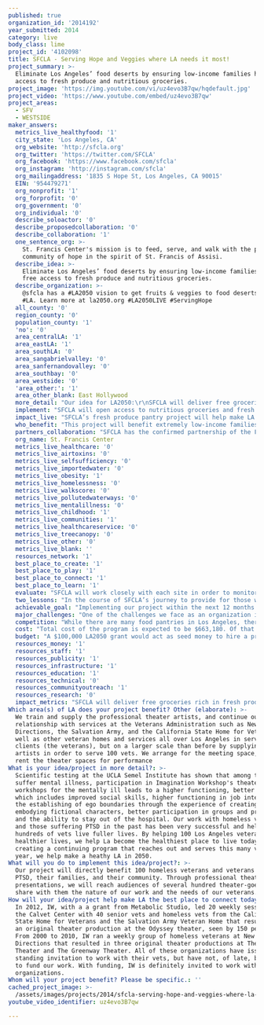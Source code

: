 ```yaml
---
published: true
organization_id: '2014192'
year_submitted: 2014
category: live
body_class: lime
project_id: '4102098'
title: SFCLA - Serving Hope and Veggies where LA needs it most!
project_summary: >-
  Eliminate Los Angeles’ food deserts by ensuring low-income families have free
  access to fresh produce and nutritious groceries.
project_image: 'https://img.youtube.com/vi/uz4evo3B7qw/hqdefault.jpg'
project_video: 'https://www.youtube.com/embed/uz4evo3B7qw'
project_areas:
  - SFV
  - WESTSIDE
maker_answers:
  metrics_live_healthyfood: '1'
  city_state: 'Los Angeles, CA'
  org_website: 'http://sfcla.org'
  org_twitter: 'https://twitter.com/SFCLA'
  org_facebook: 'https://www.facebook.com/sfcla'
  org_instagram: 'http://instagram.com/sfcla'
  org_mailingaddress: '1835 S Hope St, Los Angeles, CA 90015'
  EIN: '954479271'
  org_nonprofit: '1'
  org_forprofit: '0'
  org_government: '0'
  org_individual: '0'
  describe_soloactor: '0'
  describe_proposedcollaboration: '0'
  describe_collaboration: '1'
  one_sentence_org: >-
    St. Francis Center's mission is to feed, serve, and walk with the poor as a
    community of hope in the spirit of St. Francis of Assisi.
  describe_idea: >-
    Eliminate Los Angeles’ food deserts by ensuring low-income families have
    free access to fresh produce and nutritious groceries.
  describe_organization: >-
    @sfcla has a #LA2050 vision to get fruits & veggies to food deserts across
    #LA. Learn more at la2050.org #LA2050LIVE #ServingHope
  all_county: '0'
  region_county: '0'
  population_county: '1'
  'no': '0'
  area_centralLA: '1'
  area_eastLA: '1'
  area_southLA: '0'
  area_sangabrielvalley: '0'
  area_sanfernandovalley: '0'
  area_southbay: '0'
  area_westside: '0'
  'area_other:': '1'
  area_other_blank: East Hollywood
  more_detail: "Our idea for LA2050:\r\nSFCLA will deliver free groceries rich in fresh produce to communities where fresh food is scarce, improving the health of LA one neighborhood at a time.\r\n\r\nThe health and wellness of far too many families in Los Angeles are being impeded by a lack of access to fresh, nutritious food.  The prevalence of food deserts in LA –  impoverished neighborhoods with limited access to affordable, fresh produce – is alarming.  It is an unjust reality that in our society, fresh fruits and vegetables are not readily accessible by all, that the most basic of foods that protect our health are a rarity for the poor. St. Francis Center (SFCLA) wants to ensure that healthy food is accessible to all regardless of neighborhood and income. "
  implement: "SFCLA will open access to nutritious groceries and fresh produce at three geographically and culturally diverse food deserts in Los Angeles: East Los Angeles, Boyle Heights and East Hollywood.  Fortunately, SFCLA has the expertise and infrastructure already in place at its headquarters downtown to implement the project with relative ease.  Our 600 square foot refrigerator can house thousands of pounds of fresh produce and perishable items, and SFCLA already owns two delivery trucks. By rotating produce in and out of our refrigeration system at a higher frequency as we expand service to more areas, we will maximize the freshness and amount of food that is available to the people we serve.  It is a win-win for all involved!\r\n\r\nTo get the project up and running, SFCLA and parish staff and volunteers will commit to a set schedule that can be advertised to the public and relied upon by the community.  We’d like to note that our partners, the 3 Franciscan parishes of Los Angeles, share SFCLA’s philosophy of serving any person in need, without judgment or religious consideration, and without any type of obligation in return.  \r\nSFCLA has a large and dedicated volunteer base that helps cook and serve meals, organize and distribute donations of food and clothing, and even provide administrative assistance. Whether they are part of a volunteer organization, from a local high school, or individuals with a heart for their community, SFCLA has historically and consistently been fueled by the efforts of dedicated volunteers.  Last year, SFCLA engaged more than 2,100 volunteers in nearly 20,000 hours of service, which is equivalent to having 10 full-time employees!  We will be delighted to put more volunteers into service to help drive our expansion.  It is community helping community to make Los Angeles a healthier place.\r\n"
  impact_live: "SFCLA’s fresh produce pantry project will help make LA the healthiest place to live today by providing free groceries filled with fresh produce and balanced, nutritious ingredients, many of which are hard to come by at other pantries.  Our high-tech refrigeration system will allow us to receive donations of fresh meat and dairy and deliver them to the sites safely. We will start service on a bi-weekly basis and transition to weekly service by the fourth quarter of the grant year.  \r\n\r\nFor many people in Los Angeles, the terms “vegan”, “gluten-free”, and “organic” are familiar terms that describe a lifestyle that is health-conscious. These labels can be found in the grocery stores where they shop, at the farmers markets they visit, and the restaurants they frequent. This concept is so common that the idea of living a nutrition-centered life is indelibly linked to the personality of Los Angeles. Unfortunately, for too many families in our county, access to healthy groceries and fresh produce is NOT a reality. The reality for many low-income families is that large grocery stores and their vast selections and lower prices can be few and far between.  The groceries and produce they do have access to are of poor quality or are over-priced. As a result, many meals come from fast food restaurants that are inexpensive or are made from ingredients that lack nutritional value. Anyone who has been to a grocery store has seen that you can get a bag of Cheetos for $1.50 but it costs a family twice that amount for a meager bag of spinach.\r\n\r\nOur project will help make LA the healthiest place to live in 2050 by ensuring the long-term health and well-being of LA's residents. Providing groceries and produce to families in need is not only about sustenance, but about the long-term effects of improving the health of a family. Often times, diseases like diabetes can be avoided when children are given fruits and vegetables instead of fast food or processed treats that come so cheap. While a fresh salad to many in Los Angeles is just another meal, it can make all the difference to a child who needs those nutrients to develop properly. By giving all Angelenos the resources they need to live healthy lives, we are investing in our society as a whole. \r\n"
  who_benefit: "This project will benefit extremely low-income families, youth, seniors, veterans, and disabled adults in Boyle Heights, East Hollywood, East Los Angeles and downtown LA.  The federal poverty level for a family of four is $23,550, but families who utilize SFCLA’s current pantry services have an average monthly income of only $1,020, HALF the federal poverty level (SFCLA 2013 internal census). \r\n\r\n88% of pantry participants at our downtown LA center self-identify as Hispanic or Latino, 9% as African American or Black, 2% as Caucasian or White, and 1% as Asian. \r\n\r\nExtremely low incomes combined with Los Angeles’ expensive housing market means that the majority of our guests’ income is going to shelter.  \r\n\r\nCurrently, SFCLA provides fresh produce and groceries to 400 families per week - over 20,000 families a year.  This satellite pantry project will allow SFCLA to increase the number of families served to at least 600 per week, or 30,000 annually by the end of the grant period. This is a 50% increase in the number of families SFCLA serves annually!\r\n\r\n“With my family, we began to eat more vegetables and fruits.  Instead we eat at home more instead of take out.  We read more labels on foods.”  - Anna, 15 years old. \r\n\r\nAs a nation with so many resources and such an abundance of wealth, it is IMPERATIVE that we see the future prosperity of our society as an issue that is rooted in the well-being of all citizens, no matter their tax-bracket. \r\n"
  partners_collaboration: "SFCLA has the confirmed partnership of the Franciscan parishes of Our Lady of Victory, Assumption, and Saint Francis of Assisi. These 3 parishes bring a unique awareness to the partnership: that of the specific trials, needs, concerns, and hopes of the communities they serve. The history of working to meet their constituent’s spiritual needs is now being translated into our combined efforts to meet the physical needs of their parishioners. Because the parishes serve as vibrant community centers in these neighborhoods, they are ideal locations for distributing groceries to those in need.\r\n\r\nWe have longstanding partnerships with many food suppliers – from large chain stores to regional food banks – that donate the food we distribute. Last year, SFCLA distributed over 1.1 MILLION pounds of food, the vast majority of it donated. Some of our key partners include Lucky Supermarkets, LA Food Bank, Heart of Compassion, and Food Finders. \r\n\r\nEvery month new volunteers join our existing rank of hundreds.  Half of our volunteers come as individuals, half come with organizations. They are high school students involved in a service-learning project, volunteers from corporations, churches and service groups.  Some give a few hours of their time, others have volunteered daily for years. The diversity of our volunteers with regards to background and regularity is remarkable. Without these valuable members of our team, SFCLA would be unable to deliver its services so efficiently or to cultivate the personal relationships with those who come to us in their time of need.  \r\n\r\nOur mutual history has yielded so much success due to many factors. (1) The deep commitment to not only provide for the immediate hunger of those in need, but also for their long-term health, is first and foremost; \r\n(2) the diversity of those we collaborate with is also imperative for creating the greatest impact through our program. If we had volunteers but no food, or food but no sense of the comprehensive needs and wishes of our families, it would be impossible to serve people in the way that we do; \r\n(3) The shared heart-centered philosophy of serving without judgment or obligation is imperative to our success.\r\n"
  org_name: St. Francis Center
  metrics_live_healthcare: '0'
  metrics_live_airtoxins: '0'
  metrics_live_selfsufficiency: '0'
  metrics_live_importedwater: '0'
  metrics_live_obesity: '1'
  metrics_live_homelessness: '0'
  metrics_live_walkscore: '0'
  metrics_live_pollutedwaterways: '0'
  metrics_live_mentalillness: '0'
  metrics_live_childhood: '1'
  metrics_live_communities: '1'
  metrics_live_healthcareservice: '0'
  metrics_live_treecanopy: '0'
  metrics_live_other: '0'
  metrics_live_blank: ''
  resources_network: '1'
  best_place_to_create: '1'
  best_place_to_play: '1'
  best_place_to_connect: '1'
  best_place_to_learn: '1'
  evaluate: "SFCLA will work closely with each site in order to monitor and evaluate the program’s effectiveness and impact at the new locations through simple data collection that tracks numbers served and quantity of food distributed.  Volunteer reflections will be conducted following each service opportunity to provide feedback/suggestions and capture stories relayed by clients. Additionally, guest feedback forms and staff suggestions will be reviewed for ideas on how we can improve the program. Weekly staff meetings will provide feedback/suggestions for program adjustments. A formal program evaluation will be conducted annually by the Executive Director and Program Director. \r\n\r\nAll of these tools are currently in place at our main location in downtown LA and have proven to be effective for delivering programs that reach beyond the immediate needs of our guests.  We’re also Serving Hope.\r\n\r\nSpecific metrics for the Boyle Heights, East LA, and Hollywood locations are:\r\n1.\tA minimum of 66 new pantry service days will be available during the grant year;\r\n2.\tFamilies will receive a minimum of 40 pounds of fresh produce and groceries at every visit;\r\n3.\t40 or more families will be served at each visit;\r\n4.\t53 tons of free, fresh produce and groceries will be distributed during the grant year that are not currently being distributed;\r\n5.\t3 new satellite pantries will be opened in 3 high-need LA neighborhoods; one site every 3 months;\r\n6.\tWeekly pantry services will be offered at all 3 location by the end of the grant year;\r\n7.\tBiweekly pantry services will be offered at the start of the grant year;\r\n8.\t150 new pantry service days (50 days per site) and 120 tons of food (40 tons per site) are expected to be available in subsequent years."
  two_lessons: "In the course of SFCLA’s journey to provide for those who do not have the resources they need to live healthy, productive lives, we have learned 2 important lessons:\r\n\r\nFirst, that every individual must be treated with dignity and hope not only because decency dictates this, but because hope allows us to look ahead and dignity is what gives us the strength to move forward. Whether by society or their circumstances, many of the families that come to us have been stripped of hope and dignity, and this only perpetuates poor outcomes.  We have learned that interacting personally with every guest is as sustaining as the food we provide.  In a society where those in need are often ignored or judged, SFCLA is a place where staff is genuinely interested in people’s lives. And in a time where personal contact – a handshake and a few minutes of face-to-face conversation – has been replaced by frenetically-paced lives, the benefits that are reaped from SFCLA’s dedication to its heart-centered approach need cannot be overstated.  Many of SFCLA’s guests return after weeks and months for no other reason than to share their success stories and express their gratitude. SFCLA Serves Hope.\r\n\r\nThe second lesson that informs our project is that providing groceries and produce to families in need is not only about sustenance, but about the long-term effects of improving the health of a family. Often times, diseases like diabetes can be avoided when children are given fruits and vegetables instead of fast food or processed treats that come so cheap. In addition, study after study has shown that children who are hungry or malnourished do not perform as well in school and this greatly limits opportunities for brighter futures.\r\n\r\nStories like Claudia’s keep us driven to protect our personal approach to service:\r\nA teenager from one of our pantry service families, Claudia has been volunteering at St. Francis Center this summer.  Claudia’s mom has struggled with cancer for several years but Claudia tries to make the best of a difficult situation. Her family benefits from weekly fresh produce and groceries through our pantry service and Claudia wants to give back by helping out at the center. She learned the importance of service from her mom, who volunteers at SFCLA when she is able. Claudia is also very excited about going to summer camp in the mountains with other Pantry Services youth!\r\n"
  achievable_goal: "Implementing our project within the next 12 months is an achievable goal because St. Francis Center has over 20 years of expertise in food distribution at our main location in downtown Los Angeles. Our established processes will translate well to the satellite locations with support from SFCLA staff and parish staff and volunteers.  \r\n\r\nWe have identified a staged approach that allows us to start a single satellite pantry on a biweekly basis and learn from that site. As the first location is established and stabilized, we will add the 2nd and 3rd locations.  Once all 3 satellite pantries are up and running on a biweekly basis, we will begin the process of converting to weekly services.  This will also be done one site at a time to ensure the success and stability of the service. \r\n\r\nBy the end of the grant cycle food delivery will increase to once a week at all 3 satellite locations, resulting in a 50% increase in our pantry services!"
  major_challenges: "One of the challenges we face as an organization is providing a consistent flow of quality food in the face of food donations that inherently have some fluctuations as to the number and type of good.  In order to ensure that all necessary food items are included in our groceries, we will become more strategic about our in-kind donations by cultivating relationships with donors in our specific need areas. As needed, we will augment our supply by purchasing goods that might not be found in our donated food. \r\n\r\nAnother potential barrier is transferring our operational model to our three new satellite pantry locations. At St. Francis Center we have a system that is both time-tested and well-oiled. Our challenge is to translate that ease of process and efficiency to three new sites that are going to be completely different environments and that will present their own unique challenges. To ensure a successful expansion to these sites we have already begun communicating with the first site to understand potential issues and concerns, as well as unique opportunities. Additionally, we will hire two new staff members to help handle the logistics and running of our services. The first will be a part-time driver that will alleviate the extra strain that comes with an increased delivery schedule. The second is a full-time program coordinator that will be responsible for running the satellite programs in collaboration with parish staff and volunteers.  As the number of sites and frequency of deliveries increase, staff hours allotted to the project will increase as well to guarantee that the families coming to us for assistance experience no lapse in quality of service.\r\n"
  competition: "While there are many food pantries in Los Angeles, there are very few that do what we do. Most food pantries focus on non-perishable food items that can be stored in a closet. They are open monthly or even less frequently.  SFCLA is unique in providing fresh groceries 5 days each week that encompass fresh produce, dairy, and other staple items. SFCLA’s ability to safely deliver perishable items as part of this project is something that needs to be taken advantage of; with our large refrigerated space, we have a tremendous resource in place and the capacity to make an even greater impact on Los Angeles’ food deserts.  And SFCLA has been and always will be free.  We’re in the business of giving, not selling.  \r\n\r\nSt. Francis Center is also unique in that the work we do nourish the bodies and spirit of those who come to us in the times of need. Across all our programs, we focus on nurturing every person as a whole. For those who are overwhelmed and overburdened with the stress and strain of poverty, having a place where a personal interest in their lives is emphasized is as important as the food they receive. This can come in the form of staff taking the time to talk, being provided an address and mailbox so that they can stay in contact with family when they are struggling with homelessness, or receiving resource assistance so their children can have important childhood experiences like summer camp. For many who come to us, this personal connection is what has been the motivating factor that inspires them to summon strength or create change in their own lives. It has been the impetus for change for many of our guests who return for no other reason than to share what amazing success they have achieved in their lives with us.  These long-term relationships that live on after our services are no longer necessary clearly show that the personal connection that we value so much in our staff, volunteers, and programs is just as valued and impactful in the lives of those we serve. SFCLA employees and volunteers do not simply hand out groceries, but provide compassion, care, and an opportunity for real connection.\r\n"
  cost: "Total cost of the program is expected to be $663,180. Of that expense, $231,476 represents cash expenses and the remainder represents in-kind food donations and volunteers. The remainder of the cash budget is received through individuals, foundations, corporations and a small government grant from the Federal Emergency Management Agency (FEMA). \r\n\r\nThe expansion of the pantry service is a key element of our 3-5 year strategic plan. As this project is already described in our strategic plan, our board and community partners are in full support of this program and the growth it represents in St. Francis Center’s ability to serve those in need.  \r\n\r\nA grant from LA2050 will guarantee the timely initiation and success of this project.\r\n\r\nEXPENSE\t                                         Project Budget\r\nProgram Assistant (100%)\t          31,200 \r\nDriver (100%, .5 FTE)\t                         15,170 \r\nStaff Support\t                                  91,439 \r\nTaxes and Benefits\t                          39,965 \r\nTotal Personnel Expense\t                  177,774 \r\n\t\r\nNon-Personnel\t\r\nFood\t                                                  6,000 \r\nTransportation\t                                  5,475 \r\nFood Distribution Supplies\t          2,800 \r\nGeneral and Administrative\t          11,403 \r\nOccupancy\t                                           7,784 \r\nInsurance\t                                           5,040 \r\nTotal Non-Personnel Expense\t   38,502 \r\n\t\r\nCapital Expense\t\r\nLift Gate\t                                                   5,200 \r\nFood Distribution Equipment\t          10,000 \r\nTotal Capital Expenses\t                 15,200 \r\n\t\r\nTotal Cash Expense\t                         231,476 \r\n\t\r\nNon-Cash Expense\t\r\nGifts in Kind\t                                         420,000 \r\nDepreciation\t                                11,704 \r\nTotal Non-Cash Expense\t                431,704 \r\n\t\r\nTOTAL EXPENSE\t                        663,180 \r\n"
  budget: "A $100,000 LA2050 grant would act as seed money to hire a program assistant, a part time driver, food distribution supplies, added transportation costs, a lift gate for our box truck, and food distribution equipment for satellite sites to initiate the project. Currently, we do not have any other funding sources slated to implement this project. The remainder of the funds will be used to support 12.5% of the project’s infrastructure including support staff, general and administrative, occupancy, insurance, and depreciation expenses.\r\n\r\nEXPENSE\t           LA2050 Request\r\n\t\r\nProgram Assistant (100%)\t          31,200 \r\nDriver (100%, .5 FTE)\t                          15,170 \r\nStaff Support\t                                  11,430 \r\nTaxes and Benefits\t                          16,762 \r\nTotal Personnel Expense\t                  74,562 \r\n\t\r\nNon-Personnel\t\r\nFood\t                                                        -   \r\nTransportation\t                                    2,946 \r\nFood Distribution Supplies\t            2,800 \r\nGeneral and Administrative\t            1,425 \r\nOccupancy\t                                             973 \r\nInsurance\t                                             630 \r\nTotal Non-Personnel Expense\t     8,775 \r\n\t\r\nCapital Expense\t\r\nLift Gate\t                                                    5,200 \r\nFood Distribution Equipment\t           10,000 \r\nTotal Capital Expenses\t                   15,200 \r\n\t\r\nTotal Cash Expense\t                           98,537 \r\n\t\r\nNon-Cash Expense\t\r\nGifts in Kind\t                                              -   \r\nDepreciation\t                                   1,463 \r\nTotal Non-Cash Expense\t                   1,463 \r\n\t\r\nTOTAL EXPENSE\t                          100,000 \r\n"
  resources_money: '1'
  resources_staff: '1'
  resources_publicity: '1'
  resources_infrastructure: '1'
  resources_education: '1'
  resources_technical: '0'
  resources_communityoutreach: '1'
  resources_research: '0'
  impact_metrics: "SFCLA will deliver free groceries rich in fresh produce to communities where fresh food is scarce, improving the health of 3 LA neighborhoods in addition to our current site in downtown Los Angeles.\r\n\r\nFor a region of such abundance and notoriety across the globe, Los Angeles is riddled with areas where fresh produce and nutritious groceries are inaccessible for vulnerable populations. Whether that is because there are no large grocery store chains nearby or the food available is of poor quality or overpriced, for many Angelenos, healthy meals are not a reality. SFCLA’s goal is to eliminate Los Angeles’ food deserts so that children have the opportunity to grow up healthy, and low-income individuals are not prone to high rates of disease and disability. \r\n\r\nIn addition, community resilience is improved when members of the community eat healthy food.  Healthy eating leads to better physical, mental and emotional health, all of which are critical to maintain high levels of resilience.\r\n\r\nLast but not least, Los Angeles benefits economically from a decrease in health-related costs to taxpayers."
Which area(s) of LA does your project benefit? Other (elaborate): >-
  We train and supply the professional theater artists, and continue our 20 year
  relationship with services at the Veterans Administration such as New
  Directions, the Salvation Army, and the California State Home for Veterans, as
  well as other veteran homes and services all over Los Angeles in serving their
  clients (the veterans), but on a larger scale than before by supplying more
  artists in order to serve 100 vets. We arrange for the meeting space, and then
  rent the theater spaces for performance
What is your idea/project in more detail?: >-
  Scientific testing at the UCLA Semel Institute has shown that among those who
  suffer mental illness, participation in Imagination Workshop's theater
  workshops for the mentally ill leads to a higher functioning, better life,
  which includes improved social skills, higher functioning in job interviews,
  the establishing of ego boundaries through the experience of creating and
  embodying fictional characters, better participation in groups and programs,
  and the ability to stay out of the hospital. Our work with homeless veterans
  and those suffering PTSD in the past has been very successful and helped
  hundreds of vets live fuller lives. By helping 100 Los Angeles veterans live
  healthier lives, we help La become the healthiest place to live today. By
  creating a continuing program that reaches out and serves this many vets every
  year, we help make a heathy LA in 2050.
What will you do to implement this idea/project?: >-
  Our project will directly benefit 100 homeless veterans and veterans suffering
  PTSD, their families, and their community. Through professional theater
  presentations, we will reach audiences of several hundred theater-goers and
  share with them the nature of our work and the needs of our veterans.
How will your idea/project help make LA the best place to connect today? In LA2050?: >-
  In 2012, IW, with a a grant from Metabolic Studio, led 20 weekly sessions at
  the Calvet Center with 40 senior vets and homeless vets from the California
  State Home for Veterans and the Salvation Army Veteran Home that resulted in
  an original theater production at the Odyssey theater, seen by 150 people.
  From 2000 to 2010, IW ran a weekly group of homeless veterans at New
  Directions that resulted in three original theater productions at Theater
  Theater and The Greenway Theater. All of these organizations have issued IW a
  standing invitation to work with their vets, but have not, of late, been able
  to fund our work. With funding, IW is definitely invited to work with these
  organizations.
Whom will your project benefit? Please be specific.: ''
cached_project_image: >-
  /assets/images/projects/2014/sfcla-serving-hope-and-veggies-where-la-needs-it-most/img.youtube.com/vi/uz4evo3B7qw/hqdefault.jpg
youtube_video_identifier: uz4evo3B7qw

---
```


